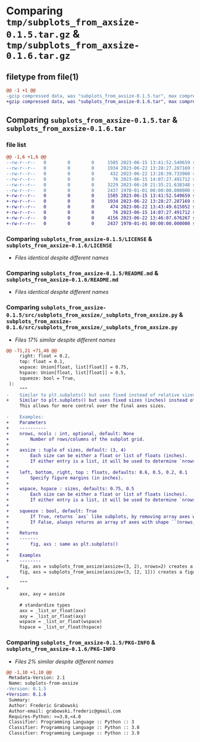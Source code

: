 # Comparing `tmp/subplots_from_axsize-0.1.5.tar.gz` & `tmp/subplots_from_axsize-0.1.6.tar.gz`

## filetype from file(1)

```diff
@@ -1 +1 @@
-gzip compressed data, was "subplots_from_axsize-0.1.5.tar", max compression
+gzip compressed data, was "subplots_from_axsize-0.1.6.tar", max compression
```

## Comparing `subplots_from_axsize-0.1.5.tar` & `subplots_from_axsize-0.1.6.tar`

### file list

```diff
@@ -1,6 +1,6 @@
--rw-r--r--   0        0        0     1505 2023-06-15 13:41:52.549659 subplots_from_axsize-0.1.5/LICENSE
--rw-r--r--   0        0        0     1934 2023-06-22 13:28:27.287169 subplots_from_axsize-0.1.5/README.md
--rw-r--r--   0        0        0      432 2023-06-22 13:28:39.733960 subplots_from_axsize-0.1.5/pyproject.toml
--rw-r--r--   0        0        0       76 2023-06-15 14:07:27.491712 subplots_from_axsize-0.1.5/src/subplots_from_axsize/__init__.py
--rw-r--r--   0        0        0     3229 2023-06-20 21:35:21.638348 subplots_from_axsize-0.1.5/src/subplots_from_axsize/_subplots_from_axsize.py
--rw-r--r--   0        0        0     2437 1970-01-01 00:00:00.000000 subplots_from_axsize-0.1.5/PKG-INFO
+-rw-r--r--   0        0        0     1505 2023-06-15 13:41:52.549659 subplots_from_axsize-0.1.6/LICENSE
+-rw-r--r--   0        0        0     1934 2023-06-22 13:28:27.287169 subplots_from_axsize-0.1.6/README.md
+-rw-r--r--   0        0        0      474 2023-06-22 13:43:49.615052 subplots_from_axsize-0.1.6/pyproject.toml
+-rw-r--r--   0        0        0       76 2023-06-15 14:07:27.491712 subplots_from_axsize-0.1.6/src/subplots_from_axsize/__init__.py
+-rw-r--r--   0        0        0     4156 2023-06-22 13:46:07.676267 subplots_from_axsize-0.1.6/src/subplots_from_axsize/_subplots_from_axsize.py
+-rw-r--r--   0        0        0     2437 1970-01-01 00:00:00.000000 subplots_from_axsize-0.1.6/PKG-INFO
```

### Comparing `subplots_from_axsize-0.1.5/LICENSE` & `subplots_from_axsize-0.1.6/LICENSE`

 * *Files identical despite different names*

### Comparing `subplots_from_axsize-0.1.5/README.md` & `subplots_from_axsize-0.1.6/README.md`

 * *Files identical despite different names*

### Comparing `subplots_from_axsize-0.1.5/src/subplots_from_axsize/_subplots_from_axsize.py` & `subplots_from_axsize-0.1.6/src/subplots_from_axsize/_subplots_from_axsize.py`

 * *Files 17% similar despite different names*

```diff
@@ -71,21 +71,48 @@
     right: float = 0.2,
     top: float = 0.1,
     wspace: Union[float, list[float]] = 0.75,
     hspace: Union[float, list[float]] = 0.5,
     squeeze: bool = True,
 ):
     """
-    Similar to plt.subplots() but uses fixed instead of relative sizes.
+    Similar to plt.subplots() but uses fixed sizes (inches) instead of fractions.
     This allows for more control over the final axes sizes.
 
-    Examples:
+    Parameters
+    ----------
+    nrows, ncols : int, optional, default: None
+        Number of rows/columns of the subplot grid.
+
+    axsize : tuple of sizes, default: (3, 4)
+        Each size can be either a float or list of floats (inches).
+        If either entry is a list, it will be used to determine `nrows`/`ncols`.
+
+    left, bottom, right, top : floats, defaults: 0.6, 0.5, 0.2, 0.1
+        Specify figure margins (in inches).
+
+    wspace, hspace : sizes, defaults: 0.75, 0.5
+        Each size can be either a float or list of floats (inches).
+        If either entry is a list, it will be used to determine `nrows`/`ncols`.
+
+    squeeze : bool, default: True
+        If True, returns `axs` like subplots, by removing array axes with length 1.
+        If False, always returns an array of axes with shape ``(nrows, ncols)`.
+
+    Returns
+    -------
+        fig, axs : same as plt.subplots()
+
+    Examples
+    --------
     fig, axs = subplots_from_axsize(axsize=(3, 2), nrows=2) creates a figure with two axes of size (3, 2)
     fig, axs = subplots_from_axsize(axsize=(3, [2, 1])) creates a figure with two axes: (3, 2) and (3, 1)
+
     """
+
     axx, axy = axsize
 
     # standardize types
     axx = _list_or_float(axx)
     axy = _list_or_float(axy)
     wspace = _list_or_float(wspace)
     hspace = _list_or_float(hspace)
```

### Comparing `subplots_from_axsize-0.1.5/PKG-INFO` & `subplots_from_axsize-0.1.6/PKG-INFO`

 * *Files 2% similar despite different names*

```diff
@@ -1,10 +1,10 @@
 Metadata-Version: 2.1
 Name: subplots-from-axsize
-Version: 0.1.5
+Version: 0.1.6
 Summary: 
 Author: Frederic Grabowski
 Author-email: grabowski.frederic@gmail.com
 Requires-Python: >=3.8,<4.0
 Classifier: Programming Language :: Python :: 3
 Classifier: Programming Language :: Python :: 3.8
 Classifier: Programming Language :: Python :: 3.9
```

